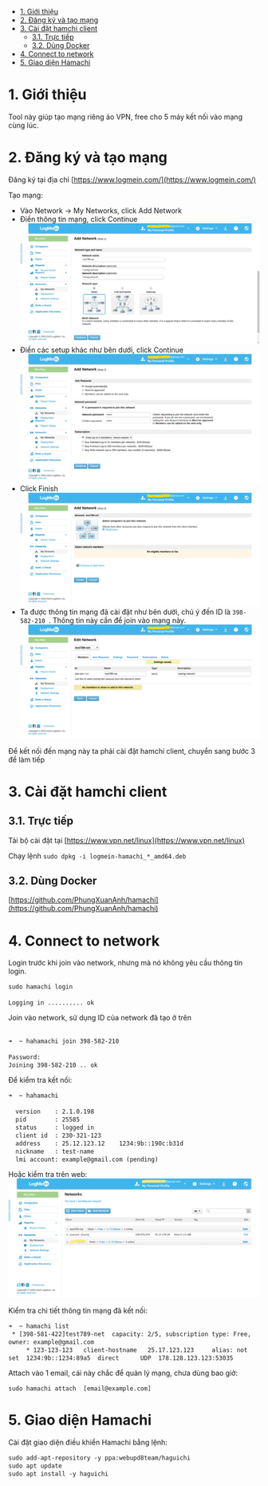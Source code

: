 - [1. Giới thiệu](#1-giới-thiệu)
- [2. Đăng ký và tạo mạng](#2-Đăng-ký-và-tạo-mạng)
- [3. Cài đặt hamchi client](#3-cài-đặt-hamchi-client)
  - [3.1. Trực tiếp](#31-trực-tiếp)
  - [3.2. Dùng Docker](#32-dùng-docker)
- [4. Connect to network](#4-connect-to-network)
- [5. Giao diện Hamachi](#5-giao-diện-hamachi)

# 1. Giới thiệu

Tool này giúp tạo mạng riêng ảo VPN, free cho 5 máy kết nối vào mạng cùng lúc.

# 2. Đăng ký và tạo mạng

Đăng ký tại địa chỉ [https://www.logmein.com/](https://www.logmein.com/)

Tạo mạng:
- Vào Network -> My Networks, click Add Network
- Điền thông tin mạng, click Continue
![](../../images/devops/hamachi/2019-02-22-hamachi-1.png)
- Điền các setup khác như bên dưới, click Continue
![](../../images/devops/hamachi/2019-02-22-hamachi-2.png)
- Click Finish
![](../../images/devops/hamachi/2019-02-22-hamachi-3.png)
- Ta được thông tin mạng đã cài đặt như bên dưới, chú ý đến ID là `398-582-210
`. Thông tin này cần để join vào mạng này.
![](../../images/devops/hamachi/2019-02-22-hamachi-4.png)

Để kết nối đến mạng này ta phải cài đặt hamchi client, chuyển sang bước 3 để làm tiếp

# 3. Cài đặt hamchi client

## 3.1. Trực tiếp
Tải bộ cài đặt tại [https://www.vpn.net/linux](https://www.vpn.net/linux)

Chạy lệnh `sudo dpkg -i logmein-hamachi_*_amd64.deb`

## 3.2. Dùng Docker
[https://github.com/PhungXuanAnh/hamachi](https://github.com/PhungXuanAnh/hamachi)

# 4. Connect to network

Login trước khi join vào network, nhưng mà nó không yêu cầu thông tin login.

```shell
sudo hamachi login

Logging in .......... ok
```

Join vào network, sử dụng ID của network đã tạo ở trên

```shell

➜  ~ hahamachi join 398-582-210

Password: 
Joining 398-582-210 .. ok
```

Để kiểm tra kết nối:

```shell
➜  ~ hahamachi  

  version    : 2.1.0.198
  pid        : 25585
  status     : logged in
  client id  : 230-321-123
  address    : 25.12.123.12    1234:9b::190c:b31d
  nickname   : test-name
  lmi account: example@gmail.com (pending)
```

Hoặc kiểm tra trên web:
![](../../images/devops/hamachi/2019-02-22-hamachi-5.png)

Kiểm tra chi tiết thông tin mạng đã kết nối:

```shell
➜  ~ hamachi list
 * [398-581-422]test789-net  capacity: 2/5, subscription type: Free, owner: example@gmail.com
     * 123-123-123   client-hostname   25.17.123.123     alias: not set  1234:9b::1234:89a5  direct      UDP  178.128.123.123:53035
```

Attach vào 1 email, cái này chắc để quản lý mạng, chưa dùng bao giờ:

```shell
sudo hamachi attach  [email@example.com]
```

# 5. Giao diện Hamachi

Cài đặt giao diện điều khiển Hamachi bằng lệnh:

```shell
sudo add-apt-repository -y ppa:webupd8team/haguichi
sudo apt update
sudo apt install -y haguichi
```